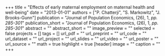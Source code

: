 +++
title = "Effects of early maternal employment on maternal health and well-being"
date = "2013-01-01"
authors = ["P. Chatterji", "S. Markowitz", "J. Brooks-Gunn"]
publication = "Journal of Population Economics, (26), 1, _pp. 285-301_"
publication_short = "Journal of Population Economics, (26), 1, _pp. 285-301_"
abstract = ""
abstract_short = ""
image_preview = ""
selected = false
projects = []
tags = []
url_pdf = ""
url_preprint = ""
url_code = ""
url_dataset = ""
url_project = ""
url_slides = ""
url_video = ""
url_poster = ""
url_source = ""
math = true
highlight = true
[header]
image = ""
caption = ""
+++
